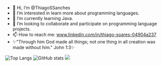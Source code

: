 - 👋 Hi, I’m @ThiagoSSanches
- 👀 I’m interested in learn more about programming languages.
- 🌱 I’m currently learning Java.
- 💞️ I’m looking to collaborate and participate on programming language projects.
- 📫 How to reach me: www.linkedin.com/in/thiago-soares-04904a237
- ✨"Through him God made all things; not one thing in all creation was made without him." John 1:3✨


<!---
ThiagoSSanches/ThiagoSSanches is a ✨ special ✨ repository because its `README.md` (this file) appears on your GitHub profile.
You can click the Preview link to take a look at your changes.
--->

![Top Langs](https://github-readme-stats.vercel.app/api/top-langs/?username=ThiagoSSanches&theme=tokyonight)
![GitHub stats](https://github-readme-stats.vercel.app/api?username=ThiagoSSanches&show_icons=true&theme=tokyonight)
![](https://visitor-badge.laobi.icu/badge?page_id=CharalambosIoannou.ThiagoSSanches)


